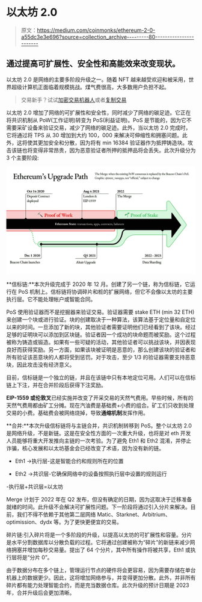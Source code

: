 # 以太坊 2.0

> 原文：<https://medium.com/coinmonks/ethereum-2-0-a55dc3e3e696?source=collection_archive---------80----------------------->

## 通过提高可扩展性、安全性和高能效来改变现状。

以太坊 2.0 是网络的主要多阶段升级之一。随着 NFT 越来越受欢迎和被采用，世界超级计算机正面临着规模挑战。煤气费很高，大多数用户负担不起。

> 交易新手？试试[加密交易机器人](/coinmonks/crypto-trading-bot-c2ffce8acb2a)或者[复制交易](/coinmonks/top-10-crypto-copy-trading-platforms-for-beginners-d0c37c7d698c)

以太坊 2.0 增加了网络的可扩展性和安全性，同时减少了网络的碳足迹。它正在将共识机制从 PoW(工作证明)转变为 PoS(利益证明)。PoS 是节能的，因为它不需要采矿设备来验证交易，减少了网络的碳足迹。此外，当以太坊 2.0 完成时，它将通过将 TPS 从 30 增加到大约 100，000 来解决可伸缩性和拥塞问题。此外，这将使其更加安全和分散，因为将有 min 16384 验证器作为抵押铸造块。攻击该链也将变得非常昂贵，因为恶意验证者所押的抵押品将会丢失。此次升级分为 3 个主要阶段:

![](img/dd642f2cb4ede09e6dcd5d5e1bcdf268.png)

**信标链:**本次升级完成于 2020 年 12 月。创建了另一个链，称为信标链，它运行在 PoS 机制上。信标链将协调碎片和桩的扩展网络，但它不会像以太坊的主要执行层。它不能处理帐户或智能合同。

PoS 使用验证器而不是挖掘器来验证交易。验证器需要 stake ETH (min 32 ETH)来创建一个块或进行验证。块的创建取决于一种算法，该算法基于定位量和自定位以来的时间。一旦添加了新的块，其他验证者需要证明他们已经看到了该块。经过足够的证明块可以添加到区块链。验证者因一个成功的块命题而被奖励。这个过程被称为铸造或锻造。如果有一些可疑的活动，其他验证者可以挑战该块，并因表现良好而获得奖励。另一方面，如果该块被证明是恶意的，那么创建该块的验证者和所有验证该恶意块的人都将受到惩罚。对于攻击，至少 1/3 的验证器需要支持恶意块，因此攻击没有经济意义。

目前，信标链是一个独立的链，并且在该链中只有本地定位可用。人们可以在信标链上下注，并在合并阶段后获得下注奖励。

**EIP-1559 或伦敦叉**已经实施并改变了开采交易的天然气费用。早些时候，所有的天然气费用都由矿工分摊。现在汽油费是基础费+小费的组合。矿工们只收到处理交易的小费。基础费会被网络烧掉，导致**通缩机制**发挥作用。

**合并:**本次升级信标链将与主链合并，共识机制转移到 PoS。整个以太坊 2.0 是网络升级，不是新链。这是在安全性方面的一次重大升级，也将是对 eth 开发人员能够将重大开发推向主链的一次考验。为了避免 Eth1 和 Eth2 混淆，并停止诈骗，核心发展和以太坊基金会已经改变了术语，因为没有新的链。

- Eth1 →执行层-这是智能合约和规则所在的位置

- Eth2 →共识层-它确保网络中的设备按照执行层中设置的规则运行

-执行层+共识层=以太坊

Merge 计划于 2022 年在 Q2 发布，但没有确定的日期，因为这取决于迁移准备就绪的时间。此升级不会解决可扩展性问题。下一阶段将通过引入分片来解决。目前，我们不得不依赖于其他第二层网络 Matic、Starknet、Arbitrium、optimission、dydx 等。为了更快更便宜的交易。

碎片链:引入碎片将是一个多阶段的升级，以提高以太坊的可扩展性和容量。分片是水平分割数据库以分散负载的过程。它将通过创建被称为“碎片”的新链来减少网络拥塞并增加每秒交易量。提出了 64 个分片，其中所有操作将被共享，Eth1 或执行层将是“分片 0”。

由于数据分布在多个链上，管理运行节点的硬件将会更容易，因为需要存储在单台机器上的数据更少。因此，这将增加网络参与，并变得更加分散。此外，并非所有碎片都有能力处理智能合约，而是充当数据仓库。此次升级的预计日期是 2023 年，合并升级后会更加清晰。